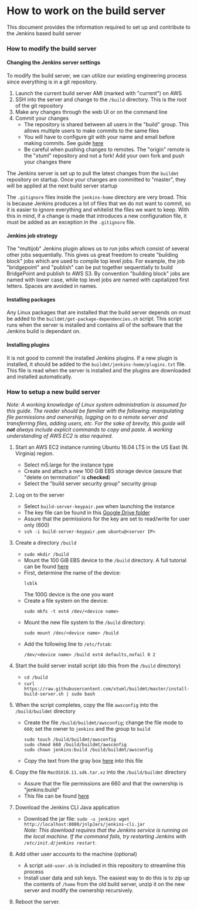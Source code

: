 # How to work on the build server

This document provides the information required to set up and contribute to the
Jenkins based build server

### How to modify the build server

#### Changing the Jenkins server settings

To modify the build server, we can utilize our existing engineering process
since everything is in a git repository.

1. Launch the current build server AMI (marked with "current") on AWS  
2. SSH into the server and change to the `/build` directory. This is the root of
the git repository  
3. Make any changes through the web UI or on the command line  
4. Commit your changes  
    * The repository is shared between all users in the "build" group. This
      allows multiple users to make commits to the same files  
    * You will have to configure git with your name and email before making
      commits. See guide [here](https://git-scm.com/book/en/v2/Getting-Started-First-Time-Git-Setup)  
    * Be careful when pushing changes to remotes. The "origin" remote is the
      "xtuml" repository and not a fork! Add your own fork and push your changes
      there  

The Jenkins server is set up to pull the latest changes from the `buildmt`
repository on startup. Once your changes are committed to "master", they will be
applied at the next build server startup

The `.gitignore` files inside the `jenkins-home` directory are very broad. This
is because Jenkins produces a lot of files that we do not want to commit, so it
is easier to ignore everything and whitelist the files we want to keep. With
this in mind, if a change is made that introduces a new configuration file, it
must be added as an exception in the `.gitignore` file.

#### Jenkins job strategy

The "multijob" Jenkins plugin allows us to run jobs which consist of several
other jobs sequentially. This gives us great freedom to create "building block"
jobs which are used to compile top level jobs. For example, the job
"bridgepoint" and "publish" can be put together sequentially to build
BridgePoint and publish to AWS S3. By convention "building block" jobs are named
with lower case, while top level jobs are named with capitalized first letters.
Spaces are avoided in names.

#### Installing packages

Any Linux packages that are installed that the build server depends on must be
added to the `buildmt/get-package-dependencies.sh` script. This script runs when
the server is installed and contains all of the software that the Jenkins build
is dependant on.

#### Installing plugins

It is not good to commit the installed Jenkins plugins. If a new plugin is
installed, it should be added to the `buildmt/jenkins-home/plugins.txt` file.
This file is read when the server is installed and the plugins are downloaded
and installed automatically.

### How to setup a new build server

_Note: A working knowledge of Linux system administration is assumed for this
guide. The reader should be familiar with the following: manipulating file
permissions and ownership, logging on to a remote server and transferring files,
adding users, etc. For the sake of brevity, this guide will **not** always
include explicit commands to copy and paste. A working understanding of AWS EC2
is also required._

1. Start an AWS EC2 instance running Ubuntu 16.04 LTS in the US East (N.
   Virginia) region. 
   * Select m5.large for the instance type
   * Create and attach a new 100 GiB EBS storage device (assure that "delete on
     termination" is **checked**)
   * Select the "build server security group" security group
2. Log on to the server  
   * Select `build-server-keypair.pem` when launching the instance
   * The key file can be found in this [Google Drive folder](https://drive.google.com/drive/u/1/folders/0B3XvTeswC_kOTXRFeHI0aU1JZGM)
   * Assure that the permissions for the key are set to read/write for user
     only (600)
   * `ssh -i build-server-keypair.pem ubuntu@<server IP>`
3. Create a directory `/build`  
    * `sudo mkdir /build`  
    * Mount the 100 GiB EBS device to the `/build` directory. A full tutorial
      can be found [here](https://docs.aws.amazon.com/AWSEC2/latest/UserGuide/ebs-using-volumes.html)
    * First, determine the name of the device:  
      ```
      lsblk
      ```
      The 100G device is the one you want
    * Create a file system on the device:  
      ```
      sudo mkfs -t ext4 /dev/<device name>
      ```
    * Mount the new file system to the `/build` directory:
      ```
      sudo mount /dev/<device name> /build
      ```
    * Add the following line to `/etc/fstab`:
      ```
      /dev/<device name> /build ext4 defaults,nofail 0 2
      ```
4. Start the build server install script (do this from the `/build` directory)  
    * `cd /build`  
    * `curl https://raw.githubusercontent.com/xtuml/buildmt/master/install-build-server.sh | sudo bash`  
5. When the script completes, copy the file `awsconfig` into the
   `/build/buildmt` directory  

    * Create the file `/build/buildmt/awsconfig`; change the file mode to `660`;
      set the owner to `jenkins` and the group to `build`  
      ```
      sudo touch /build/buildmt/awsconfig
      sudo chmod 660 /build/buildmt/awsconfig
      sudo chown jenkins:build /build/buildmt/awsconfig
      ```
    * Copy the text from the gray box [here](https://docs.google.com/document/d/16iUguxC3uT20UgSO9YvkeP_wm-7pdiRNzZ6cdTt5iO8/edit) into this file  
6. Copy the file `MacOSX10.11.sdk.tar.xz` into the `/build/buildmt` directory  
    * Assure that the file permissions are 660 and that the ownership is
      "jenkins:build"  
    * This file can be found [here](https://drive.google.com/drive/u/1/folders/0B698ZDpSSasPei1FQk9QU3NrenM)  
7. Download the Jenkins CLI Java application
    * Download the jar file: `sudo -u jenkins wget http://localhost:8080/jnlpJars/jenkins-cli.jar`  
      _Note: This download requires that the Jenkins service is running on the
      local machine. If the command fails, try restarting Jenkins with
      `/etc/init.d/jenkins restart`_.
7. Add other user accounts to the machine (optional)  
    * A script `add-user.sh` is included in this repository to streamline this
      process
    * Install user data and ssh keys. The easiest way to do this is to zip up
      the contents of `/home` from the old build server, unzip it on the new
      server and modify the ownership recursively.
8. Reboot the server.
